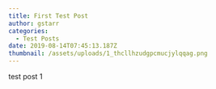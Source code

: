 ```yaml
---
title: First Test Post
author: gstarr
categories:
  - Test Posts
date: 2019-08-14T07:45:13.187Z
thumbnail: /assets/uploads/1_thcllhzudgpcmucjylqqag.png
---
```

test post 1
